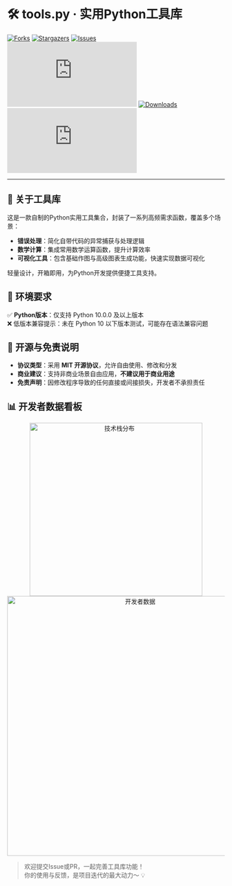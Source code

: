 # 🛠️ tools.py · 实用Python工具库

[![Forks](https://img.shields.io/github/forks/small-lin-jam/tools.py.svg?style=for-the-badge)](https://github.com/small-lin-jam/SCRT/network/members)
[![Stargazers](https://img.shields.io/github/stars/small-lin-jam/tools.py.svg?style=for-the-badge)](https://github.com/small-lin-jam/SCRT/stargazers)
[![Issues](https://img.shields.io/github/issues/small-lin-jam/tools.py.svg?style=for-the-badge)](https://github.com/small-lin-jam/SCRT/issues)
[![Release](https://img.shields.io/github/v/release/small-lin-jam/tools.py?style=for-the-badge)](https://github.com/small-lin-jam/SCRT/releases/latest)
[![Downloads](https://img.shields.io/github/downloads/small-lin-jam/tools.py/total?style=for-the-badge)](https://github.com/small-lin-jam/SCRT/releases/latest)
[![License](https://img.shields.io/github/license/small-lin-jam/tools.py?style=for-the-badge&color=9370db)](https://github.com/small-lin-jam/SCRT/blob/main/LICENSE)  

---

## 🌟 关于工具库
这是一款自制的Python实用工具集合，封装了一系列高频需求函数，覆盖多个场景：  
- **错误处理**：简化自带代码的异常捕获与处理逻辑  
- **数学计算**：集成常用数学运算函数，提升计算效率  
- **可视化工具**：包含基础作图与高级图表生成功能，快速实现数据可视化  

轻量设计，开箱即用，为Python开发提供便捷工具支持。


## 🔗 环境要求
✅ **Python版本**：仅支持 Python 10.0.0 及以上版本  
❌ 低版本兼容提示：未在 Python 10 以下版本测试，可能存在语法兼容问题  


## 📝 开源与免责说明
- **协议类型**：采用 **MIT 开源协议**，允许自由使用、修改和分发  
- **商业建议**：支持非商业场景自由应用，**不建议用于商业用途**  
- **免责声明**：因修改程序导致的任何直接或间接损失，开发者不承担责任  


## 📊 开发者数据看板
<div align="center">  
  <img src="https://github-readme-stats.vercel.app/api/top-langs/?username=small-lin-jam&layout=pie&theme=tokyonight" alt="技术栈分布" width="400">  
  <br>  
  <img src="https://github-readme-stats.vercel.app/api?username=small-lin-jam&show_icons=true&theme=tokyonight&locale=cn" alt="开发者数据" width="600">  
</div>  


> 欢迎提交Issue或PR，一起完善工具库功能！  
> 你的使用与反馈，是项目迭代的最大动力～ 💡
